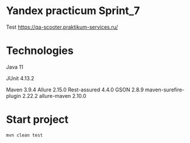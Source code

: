 # Yandex practicum Sprint_7
Test https://qa-scooter.praktikum-services.ru/

# Technologies
Java 11

JUnit 4.13.2

Maven 3.9.4
Allure 2.15.0
Rest-assured 4.4.0
GSON 2.8.9
maven-surefire-plugin 2.22.2
allure-maven 2.10.0
# Start project

```Shell
mvn clean test